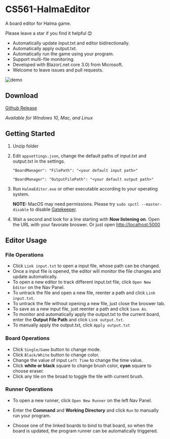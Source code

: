 # CS561-HalmaEditor

A board editor for Halma game.

Please leave a star if you find it helpful :blush:

* Automatically update input.txt and editor bidirectionally.
* Automatically apply output.txt.
* Automatically run the game using your program.
* Support multi-file monitoring.
* Developed with Blazor(.net core 3.0) from Microsoft.
* Welcome to leave issues and pull requests.

![demo](https://drive.google.com/uc?id=17KCGxVDV2CPpe1U3Bv-_8g9O0Yc_quQG)

## Download

[Github Release](https://github.com/panyz522/CS561-HalmaEditor/releases/)

_Available for Windows 10, Mac, and Linux_

## Getting Started

1. Unzip folder
1. Edit `appsettings.json`, change the default paths of input.txt and output.txt in the settings.

    `"BoardManager": "FilePath": "<your default input path>"`

    `"BoardManager": "OutputFilePath": "<your default output path>"`

1. Run `HalmaEditor.exe` or other executable according to your operating system. 
    
    **NOTE:** MacOS may need permissions. Please try `sudo spctl --master-disable` to disable [Gatekeeper](https://en.wikipedia.org/wiki/Gatekeeper_(macOS)).
    
1. Wait a second and look for a line starting with **Now listening on**.
    Open the URL with your favorate broswer. Or just open [http://localhost:5000](http://localhost:5000)

## Editor Usage

### File Operations

* Click `Link input.txt` to open a input file, whose path can be changed.
* Once a input file is opened, the editor will monitor the file changes and update automatically.
* To open a new editor to track different input.txt file, click `Open New Editor` on the Nav Panel.
* To untrack the file and open a new file, reenter a path and click `Link input.txt`.
* To untrack the file without opening a new file, just close the broswer tab.
* To save as a new input file, just reenter a path and click `Save As`.
* To monitor and automatically apply the output.txt to the current board, enter the **Output File Path** and click `Link output.txt`.
* To manually apply the output.txt, click `Apply output.txt`

### Board Operations

* Click `Single/Game` button to change mode.
* Click `Black/White` button to change color.
* Change the value of input `Left Time` to change the time value.
* Click __white or black__ square to change brush color, __cyan__ square to choose eraser.
* Click any tile on the broad to toggle the tile with current brush.

### Runner Operations

* To open a new runner, click `Open New Runner` on the left Nav Panel.

* Enter the **Command** and **Working Directory** and click `Run` to manually run your program.

* Choose one of the linked boards to bind to that board, so when the board is updated, the program runner can be automatically triggered.
